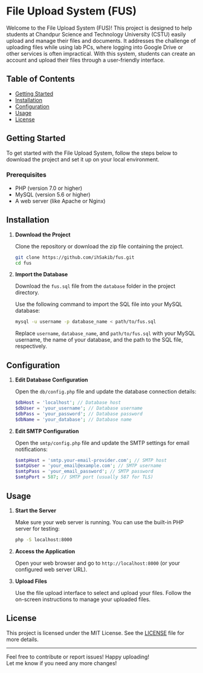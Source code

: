 # File Upload System (FUS)

Welcome to the File Upload System (FUS)! This project is designed to help students at Chandpur Science and Technology University (CSTU) easily upload and manage their files and documents. It addresses the challenge of uploading files while using lab PCs, where logging into Google Drive or other services is often impractical. With this system, students can create an account and upload their files through a user-friendly interface.

## Table of Contents
- [Getting Started](#getting-started)
- [Installation](#installation)
- [Configuration](#configuration)
- [Usage](#usage)
- [License](#license)

## Getting Started

To get started with the File Upload System, follow the steps below to download the project and set it up on your local environment.

### Prerequisites

- PHP (version 7.0 or higher)
- MySQL (version 5.6 or higher)
- A web server (like Apache or Nginx)

## Installation

1. **Download the Project**

   Clone the repository or download the zip file containing the project.

   ```bash
   git clone https://github.com/ihSakib/fus.git
   cd fus
   ```

2. **Import the Database**

   Download the `fus.sql` file from the `database` folder in the project directory.

   Use the following command to import the SQL file into your MySQL database:

   ```bash
   mysql -u username -p database_name < path/to/fus.sql
   ```

   Replace `username`, `database_name`, and `path/to/fus.sql` with your MySQL username, the name of your database, and the path to the SQL file, respectively.

## Configuration

1. **Edit Database Configuration**

   Open the `db/config.php` file and update the database connection details:

   ```php
   $dbHost = 'localhost'; // Database host
   $dbUser = 'your_username'; // Database username
   $dbPass = 'your_password'; // Database password
   $dbName = 'your_database'; // Database name
   ```

2. **Edit SMTP Configuration**

   Open the `smtp/config.php` file and update the SMTP settings for email notifications:

   ```php
   $smtpHost = 'smtp.your-email-provider.com'; // SMTP host
   $smtpUser = 'your_email@example.com'; // SMTP username
   $smtpPass = 'your_email_password'; // SMTP password
   $smtpPort = 587; // SMTP port (usually 587 for TLS)
   ```

## Usage

1. **Start the Server**

   Make sure your web server is running. You can use the built-in PHP server for testing:

   ```bash
   php -S localhost:8000
   ```

2. **Access the Application**

   Open your web browser and go to `http://localhost:8000` (or your configured web server URL).

3. **Upload Files**

   Use the file upload interface to select and upload your files. Follow the on-screen instructions to manage your uploaded files.

## License

This project is licensed under the MIT License. See the [LICENSE](LICENSE) file for more details.

---

Feel free to contribute or report issues! Happy uploading!  
Let me know if you need any more changes!

